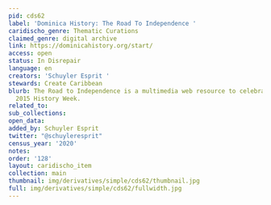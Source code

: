 ```yaml
---
pid: cds62
label: 'Dominica History: The Road To Independence '
caridischo_genre: Thematic Curations
claimed_genre: digital archive
link: https://dominicahistory.org/start/
access: open
status: In Disrepair
language: en
creators: 'Schuyler Esprit '
stewards: Create Caribbean
blurb: The Road to Independence is a multimedia web resource to celebrate Dominica’s
  2015 History Week.
related_to:
sub_collections:
open_data:
added_by: Schuyler Esprit
twitter: "@schuyleresprit"
census_year: '2020'
notes:
order: '128'
layout: caridischo_item
collection: main
thumbnail: img/derivatives/simple/cds62/thumbnail.jpg
full: img/derivatives/simple/cds62/fullwidth.jpg
---
```

